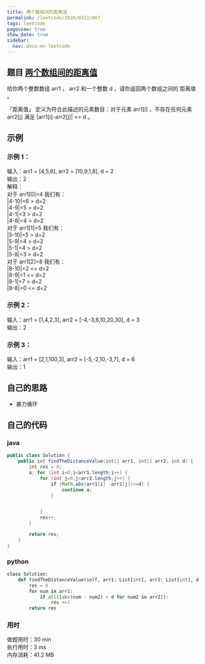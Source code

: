 ```yaml
---
title: 两个数组间的距离值
permalink: /leetcode/2020/0322/007
tags: leetcode
pageview: true
show_date: true
sidebar:
  nav: docs-en-leetcode
---
```


## 题目 [两个数组间的距离值](https://leetcode-cn.com/problems/find-the-distance-value-between-two-arrays/)
给你两个整数数组 arr1 ， arr2 和一个整数 d ，请你返回两个数组之间的 距离值 。

「距离值」 定义为符合此描述的元素数目：对于元素 arr1[i] ，不存在任何元素 arr2[j] 满足 |arr1[i]-arr2[j]| <= d 。


## 示例
### 示例 1：

输入：arr1 = [4,5,8], arr2 = [10,9,1,8], d = 2   
输出：2    
解释：   
对于 arr1[0]=4 我们有：   
|4-10|=6 > d=2    
|4-9|=5 > d=2   
|4-1|=3 > d=2   
|4-8|=4 > d=2   
对于 arr1[1]=5 我们有：   
|5-10|=5 > d=2    
|5-9|=4 > d=2   
|5-1|=4 > d=2   
|5-8|=3 > d=2   
对于 arr1[2]=8 我们有：   
|8-10|=2 <= d=2   
|8-9|=1 <= d=2    
|8-1|=7 > d=2   
|8-8|=0 <= d=2    
### 示例 2：

输入：arr1 = [1,4,2,3], arr2 = [-4,-3,6,10,20,30], d = 3   
输出：2  
### 示例 3：

输入：arr1 = [2,1,100,3], arr2 = [-5,-2,10,-3,7], d = 6    
输出：1  



## 自己的思路
- 暴力循环

## 自己的代码
### java
```java
public class Solution {
    public int findTheDistanceValue(int[] arr1, int[] arr2, int d) {
        int res = 0;
        a: for (int i=0;i<arr1.length;i++) {
            for (int j=0;j<arr2.length;j++) {
                if (Math.abs(arr1[i] -arr2[j])<=d) {
                    continue a;
                }


            }
            res++;
        }

        return res;
    }
}
```
### python
```python
class Solution:
    def findTheDistanceValue(self, arr1: List[int], arr2: List[int], d: int) -> int:
        res = 0
        for num in arr1:
            if all([abs(num - num2) > d for num2 in arr2]):
                res +=1
        return res
```
### 用时
做题用时：30 min   
执行用时：3 ms   
内存消耗：41.2 MB    
